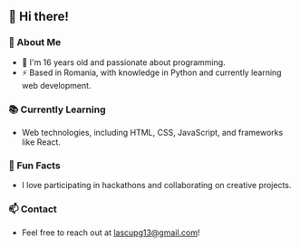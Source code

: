 ## 👋 Hi there!

### 🌟 About Me
- 🔭 I'm 16 years old and passionate about programming.
- ⚡ Based in Romania, with knowledge in Python and currently learning web development.

### 📚 Currently Learning
- Web technologies, including HTML, CSS, JavaScript, and frameworks like React.
  
### 🚀 Fun Facts
- I love participating in hackathons and collaborating on creative projects.
  
### 📫 Contact
- Feel free to reach out at lascupg13@gmail.com!
